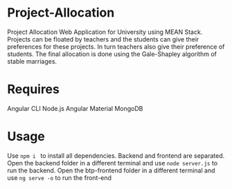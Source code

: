 # Project-Allocation
Project Allocation Web Application for University using MEAN Stack. Projects can be floated by teachers and the students can give their preferences for these projects. In turn teachers also give their preference of students. The final allocation is done using the Gale-Shapley algorithm of stable marriages. 


# Requires
 Angular CLI
 Node.js
 Angular Material
 MongoDB

# Usage
Use ```npm i ``` to install all dependencies.
Backend and frontend are separated.
Open the backend folder in a different terminal and use ```node server.js``` to run the backend.
Open the btp-frontend folder in a different terminal and use ```ng serve -o``` to run the front-end
